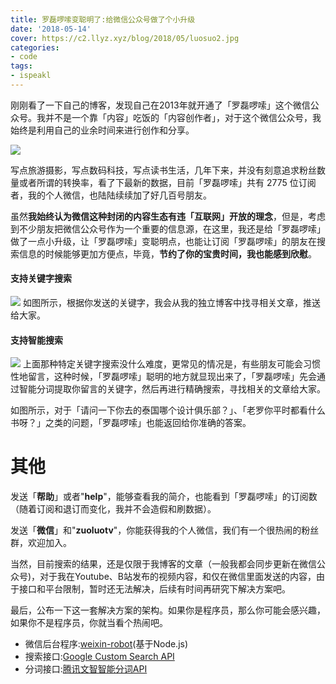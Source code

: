 ```yaml
---
title: 罗磊啰嗦变聪明了:给微信公众号做了个小升级
date: '2018-05-14'
cover: https://c2.llyz.xyz/blog/2018/05/luosuo2.jpg
categories:
- code
tags:
- ispeakl
---
```


刚刚看了一下自己的博客，发现自己在2013年就开通了「罗磊啰嗦」这个微信公众号。我并不是一个靠「内容」吃饭的「内容创作者」，对于这个微信公众号，我始终是利用自己的业余时间来进行创作和分享。

![](https://c2.llyz.xyz/wechat.png)

写点旅游摄影，写点数码科技，写点读书生活，几年下来，并没有刻意追求粉丝数量或者所谓的转换率，看了下最新的数据，目前「罗磊啰嗦」共有 2775 位订阅者，我的个人微信，也陆陆续续加了好几百号朋友。

虽然**我始终认为微信这种封闭的内容生态有违「互联网」开放的理念**，但是，考虑到不少朋友把微信公众号作为一个重要的信息源，在这里，我还是给「罗磊啰嗦」做了一点小升级，让「罗磊啰嗦」变聪明点，也能让订阅「罗磊啰嗦」的朋友在搜索信息的时候能够更加方便点，毕竟，**节约了你的宝贵时间，我也能感到欣慰**。

#### 支持关键字搜索

![](https://c2.llyz.xyz/blog/2018/05/luosuo1.jpg) 如图所示，根据你发送的关键字，我会从我的独立博客中找寻相关文章，推送给大家。

#### 支持智能搜索

![](https://c2.llyz.xyz/blog/2018/05/luosuo2.jpg) 上面那种特定关键字搜索没什么难度，更常见的情况是，有些朋友可能会习惯性地留言，这种时候，「罗磊啰嗦」聪明的地方就显现出来了，「罗磊啰嗦」先会通过智能分词提取你留言的关键字，然后再进行精确搜索，寻找相关的文章给大家。

如图所示，对于「请问一下你去的泰国哪个设计俱乐部？」、「老罗你平时都看什么书呀？」之类的问题，「罗磊啰嗦」也能返回给你准确的答案。

# 其他

发送「**帮助**」或者"**help**"，能够查看我的简介，也能看到「罗磊啰嗦」的订阅数（随着订阅和退订而变化，我并不会造假和刷数据）。

发送「**微信**」和"**zuoluotv**"，你能获得我的个人微信，我们有一个很热闹的粉丝群，欢迎加入。

当然，目前搜索的结果，还是仅限于我博客的文章（一般我都会同步更新在微信公众号)，对于我在Youtube、B站发布的视频内容，和仅在微信里面发送的内容，由于接口和平台限制，暂时还无法解决，后续有时间再研究下解决方案吧。

最后，公布一下这一套解决方案的架构。如果你是程序员，那么你可能会感兴趣，如果你不是程序员，你就当看个热闹吧。

- 微信后台程序:[weixin-robot](https://github.com/node-webot/weixin-robot)(基于Node.js)
- 搜索接口:[Google Custom Search API](https://developers.google.com/custom-search/json-api/v1/overview)
- 分词接口:[腾讯文智智能分词API](https://cloud.tencent.com/document/product/271/2071)
